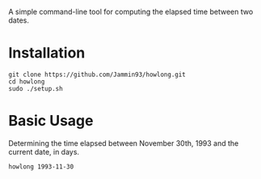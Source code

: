 A simple command-line tool for computing the elapsed time between two dates.

# Installation

```console
git clone https://github.com/Jammin93/howlong.git
cd howlong
sudo ./setup.sh
```

# Basic Usage

Determining the time elapsed between November 30th, 1993 and the current date, in days.

```console
howlong 1993-11-30
```